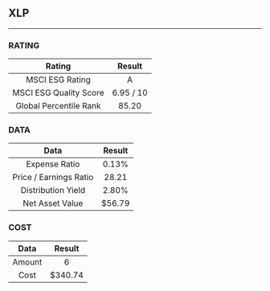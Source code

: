 ## XLP
----
### RATING

|Rating|Result|
|:----:|:---:|
|MSCI ESG Rating|A|
|MSCI ESG Quality Score|6.95 / 10|
|Global Percentile Rank|85.20|

### DATA

|Data|Result|
|:----:|:---:|
|Expense Ratio|0.13%|
|Price / Earnings Ratio|28.21|
|Distribution Yield|2.80%|
|Net Asset Value|$56.79|

### COST

|Data|Result|
|:----:|:---:|
|Amount|6|
|Cost|$340.74|
